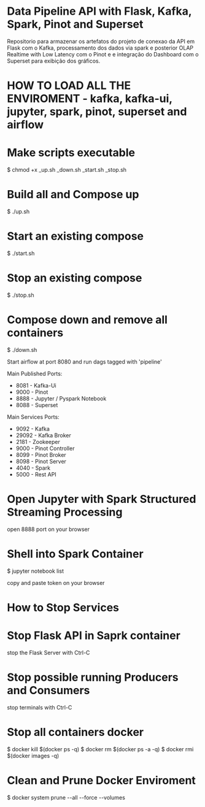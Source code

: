 # Data Pipeline API with Flask, Kafka, Spark, Pinot and Superset 
Repositorio para armazenar os artefatos do projeto de conexao da API em Flask com o Kafka, processamento dos dados via spark e posterior OLAP Realtime with Low Latency com o Pinot e e integração do Dashboard com o Superset para exibição dos gráficos.


# HOW TO LOAD ALL THE ENVIROMENT - kafka, kafka-ui, jupyter, spark, pinot, superset and airflow

# Make scripts executable
$ chmod +x _up.sh _down.sh _start.sh _stop.sh 

# Build all and Compose up
$ ./up.sh

# Start an existing compose
$ ./start.sh

# Stop an existing compose
$ ./stop.sh

# Compose down and remove all containers
$ ./down.sh


Start airflow at port 8080 and run dags tagged with 'pipeline'

Main Published Ports:
- 8081 - Kafka-Ui
- 9000 - Pinot
- 8888 - Jupyter / Pyspark Notebook
- 8088 - Superset

Main Services Ports:
- 9092  - Kafka
- 29092 - Kafka Broker
- 2181  - Zookeeper
- 9000  - Pinot Controller
- 8099  - Pinot Broker
- 8098  - Pinot Server
- 4040  - Spark
- 5000  - Rest API 

# Open Jupyter with Spark Structured Streaming Processing
open 8888 port on your browser

# Shell into Spark Container
$ jupyter notebook list

copy and paste token on your browser

# How to Stop Services
# Stop Flask API in Saprk container
stop the Flask Server with Ctrl-C

# Stop possible running Producers and Consumers
stop terminals with Ctrl-C

# Stop all containers docker
$ docker kill $(docker ps -q)
$ docker rm $(docker ps -a -q)
$ docker rmi $(docker images -q)

# Clean and Prune Docker Enviroment
$ docker system prune --all --force --volumes

